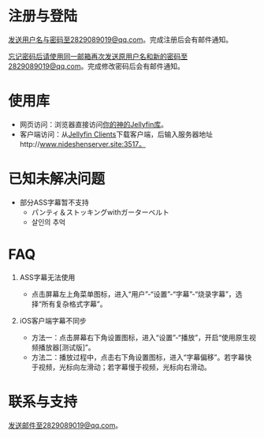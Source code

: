 
# 注册与登陆

发送用户名与密码至2829089019@qq.com。完成注册后会有邮件通知。

忘记密码后请使用同一邮箱再次发送原用户名和新的密码至2829089019@qq.com。完成修改密码后会有邮件通知。

# 使用库

- 网页访问：浏览器直接访问[你的神的Jellyfin库](http://www.nideshenserver.site:3517/web/index.html)。
- 客户端访问：从[Jellyfin Clients](https://jellyfin.org/clients/)下载客户端，后输入服务器地址http://www.nideshenserver.site:3517。

# 已知未解决问题

- 部分ASS字幕暂不支持
    - パンティ＆ストッキングwithガーターベルト
    - 살인의 추억

# FAQ

1. ASS字幕无法使用
    - 点击屏幕左上角菜单图标，进入“用户”-“设置”-“字幕”-“烧录字幕”，选择“所有复杂格式字幕”。

2. iOS客户端字幕不同步
    - 方法一：点击屏幕右下角设置图标，进入“设置”-“播放”，开启“使用原生视频播放器[测试版]”。
    - 方法二：播放过程中，点击右下角设置图标，进入“字幕偏移”。若字幕快于视频，光标向左滑动；若字幕慢于视频，光标向右滑动。

# 联系与支持
发送邮件至2829089019@qq.com。